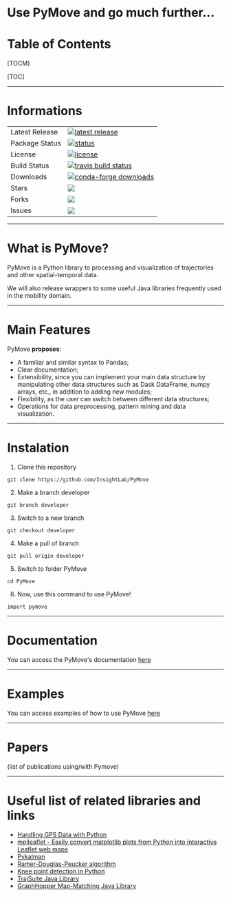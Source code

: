 # Use PyMove and go much further...

# Table of Contents

[TOCM]

[TOC]

---

# Informations

<table>
<tr>
  <td>Latest Release</td>
  <td>
    <a href="https://pypi.org/project/pandas/">
    <img src="https://img.shields.io/pypi/v/pandas.svg" alt="latest release" />
    </a>
  </td>
</tr>
<tr>
  <td>Package Status</td>
  <td>
		<a href="https://pypi.org/project/pandas/">
		<img src="https://img.shields.io/pypi/status/pandas.svg" alt="status" />
		</a>
  </td>
</tr>
<tr>
  <td>License</td>
  <td>
    <a href="https://github.com/pandas-dev/pandas/blob/master/LICENSE">
    <img src="https://img.shields.io/pypi/l/pandas.svg" alt="license" />
    </a>
</td>
</tr>
<tr>
  <td>Build Status</td>
  <td>
    <a href="https://travis-ci.org/pandas-dev/pandas">
    <img src="https://travis-ci.org/pandas-dev/pandas.svg?branch=master" alt="travis build status" />
    </a>
  </td>
</tr>
<tr>
  <td>Downloads</td>
  <td>
    <a href="https://pandas.pydata.org">
    <img src="https://anaconda.org/conda-forge/pandas/badges/downloads.svg" alt="conda-forge downloads" />
    </a>
  </td>
</tr>
<tr>
  <td>Stars</td>
  <td>
    <img src="https://img.shields.io/github/stars/pandao/editor.md.svg"/>
    </a>
  </td>
</tr>
<tr>
  <td>Forks</td>
  <td>
    <img src="https://img.shields.io/github/forks/pandao/editor.md.svg"/>
    </a>
  </td>
</tr>
<tr>
  <td>Issues</td>
  <td>
    <img src="https://img.shields.io/github/issues/pandao/editor.md.svg"/>
    </a>
  </td>
</tr>
</table>

---
# What is PyMove?

PyMove is a Python library to processing and visualization of trajectories and other spatial-temporal data.

We will also release wrappers to some useful Java libraries frequently used in the mobility domain.

---

# Main Features

PyMove **proposes**:
- A familiar and similar syntax to Pandas;
- Clear documentation;
- Extensibility, since you can implement your main data structure by manipulating other data structures such as Dask DataFrame, numpy arrays, etc., in addition to adding new modules;
- Flexibility, as the user can switch between different data structures;
- Operations for data preprocessing, pattern mining and data visualization.

---

# Instalation

1. Clone this repository

`git clone https://github.com/InsightLab/PyMove`

2. Make a branch developer

`git branch developer`

3. Switch to a new branch 

`git checkout developer`

4. Make a pull of branch

`git pull origin developer`

5. Switch to folder PyMove

`cd PyMove`

6. Now, use this command to use PyMove! 

`import pymove`

---

# Documentation 

You can access the PyMove's documentation [here](docs/)

---

# Examples

You can access examples of how to use PyMove [here](examples/)

---

# Papers

(list of publications using/with Pymove)

---

# Useful list of related libraries and links
- [Handling GPS Data with Python](https://github.com/FlorianWilhelm/gps_data_with_python/tree/master/notebooks)
- [mplleaflet - Easily convert matplotlib plots from Python into interactive Leaflet web maps](https://github.com/jwass/mplleaflet)
- [Pykalman](https://github.com/pykalman/pykalman)
- [Ramer-Douglas-Peucker algorithm](https://github.com/fhirschmann/rdp)
- [Knee point detection in Python](https://github.com/arvkevi/kneed)
- [TrajSuite Java Library](https://github.com/lukehb/TrajSuite)
- [GraphHopper Map-Matching Java Library](https://github.com/graphhopper/map-matching)
